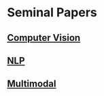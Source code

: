 # Seminal Papers

## [Computer Vision](computer_vision.md)

## [NLP](nlp.md)

## [Multimodal](multimodal.md)
